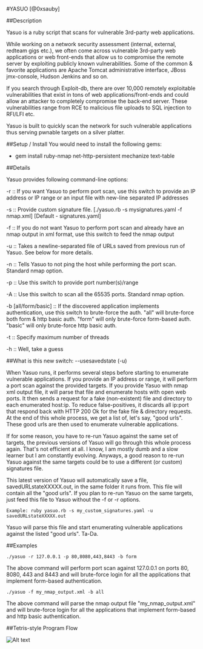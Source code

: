 #YASUO [@0xsauby]

##Description

Yasuo is a ruby script that scans for vulnerable 3rd-party web applications.

While working on a network security assessment (internal, external, redteam
gigs etc.), we often come across vulnerable 3rd-party web applications or web
front-ends that allow us to compromise the remote server by exploiting publicly
known vulnerabilities. Some of the common & favorite applications are Apache
Tomcat administrative interface, JBoss jmx-console, Hudson Jenkins and so on.

If you search through Exploit-db, there are over 10,000 remotely exploitable
vulnerabilities that exist in tons of web applications/front-ends and could
allow an attacker to completely compromise the back-end server. These
vulnerabilities range from RCE to malicious file uploads to SQL injection to
RFI/LFI etc.

Yasuo is built to quickly scan the network for such vulnerable applications
thus serving pwnable targets on a silver platter.

##Setup / Install
You would need to install the following gems:

- gem install ruby-nmap net-http-persistent mechanize text-table

##Details

Yasuo provides following command-line options:

-r :: If you want Yasuo to perform port scan, use this switch to provide an IP address or IP range or an input file with new-line separated IP addresses

-s :: Provide custom signature file. [./yasuo.rb -s mysignatures.yaml -f nmap.xml] [Default - signatures.yaml]

-f :: If you do not want Yasuo to perform port scan and already have an nmap output in xml format, use this switch to feed the nmap output

-u :: Takes a newline-separated file of URLs saved from previous run of Yasuo. See below for more details.

-n :: Tells Yasuo to not ping the host while performing the port scan. Standard nmap option.

-p :: Use this switch to provide port number(s)/range

-A :: Use this switch to scan all the 65535 ports. Standard nmap option.

-b [all/form/basic] :: If the discovered application implements authentication, use this switch to brute-force the auth. "all" will brute-force both form & http basic auth. "form" will only brute-force form-based auth. "basic" will only brute-force http basic auth.

-t :: Specify maximum number of threads

-h :: Well, take a guess

##What is this new switch: --usesavedstate (-u)

When Yasuo runs, it performs several steps before starting to enumerate vulnerable applications. If you provide an IP address or range, it will perform a port scan against the provided targets. If you provide Yasuo with nmap xml output file, it will parse that file and enumerate hosts with open web ports. It then sends a request for a fake (non-existent) file and directory to each enumerated host:ip. To reduce false-positives, it discards all ip:port that respond back with HTTP 200 Ok for the fake file & directory requests. At the end of this whole process, we get a list of, let's say, "good urls". These good urls are then used to enumerate vulnerable applications.

If for some reason, you have to re-run Yasuo against the same set of targets, the previous versions of Yasuo will go through this whole process again. That's not efficient at all. I know, I am mostly dumb and a slow learner but I am constantly evolving. Anyways, a good reason to re-run Yasuo against the same targets could be to use a different (or custom) signatures file.

This latest version of Yasuo will automatically save a file, savedURLstateXXXXX.out, in the same folder it runs from. This file will contain all the "good urls". If you plan to re-run Yasuo on the same targets, just feed this file to Yasuo without the -f or -r options.

`Example: ruby yasuo.rb -s my_custom_signatures.yaml -u savedURLstateXXXXX.out`

Yasuo will parse this file and start enumerating vulnerable applications against the listed "good urls". Ta-Da.

##Examples

`./yasuo -r 127.0.0.1 -p 80,8080,443,8443 -b form`

The above command will perform port scan against 127.0.0.1 on ports 80, 8080,
443 and 8443 and will brute-force login for all the applications that implement
form-based authentication.


`./yasuo -f my_nmap_output.xml -b all`

The above command will parse the nmap output file "my_nmap_output.xml" and will
brute-force login for all the applications that implement form-based and http
basic authentication.


##Tetris-style Program Flow

![Alt text](./tetris-style-program-flow.JPG)
